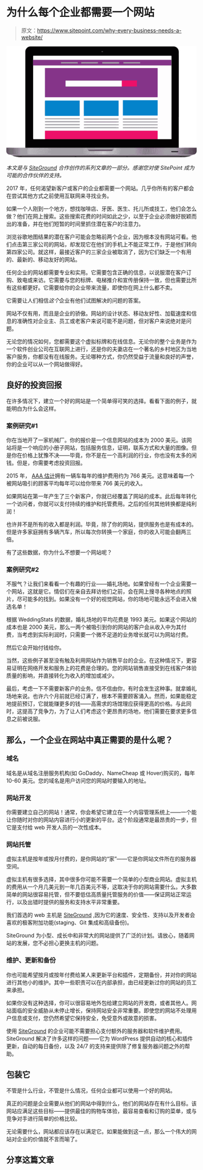 # 为什么每个企业都需要一个网站

> 原文：<https://www.sitepoint.com/why-every-business-needs-a-website/>

![Responsive Website](img/ef9d0ca62321b5ac2e0f09a3433bdc6c.png)

*本文是与 [SiteGround](https://www.siteground.com/go/every-business) 合作创作的系列文章的一部分。感谢您对使 SitePoint 成为可能的合作伙伴的支持。*

2017 年，任何渴望新客户或客户的企业都需要一个网站。几乎你所有的客户都会在尝试其他方式之前使用互联网来寻找业务。

如果一个人刚到一个地方，想找咖啡店、牙医、医生、托儿所或技工，他们会怎么做？他们在网上搜索。这些搜索花费的时间如此之少，以至于企业必须做好脱颖而出的准备，并在他们短暂的时间里抓住潜在客户的注意力。

浏览谷歌地图结果的潜在客户可能会忽略前两个企业，因为根本没有网站可看。他们点击第三家公司的网站，却发现它在他们的手机上不能正常工作，于是他们转向第四家公司。就这样，最接近客户的三家企业被取消了，因为它们缺乏一个有用的、最新的、移动友好的网站。

任何企业的网站都需要专业和实用。它需要包含正确的信息，以说服潜在客户订购、致电或来访。它需要与您的标牌、电梯推介和宣传册保持一致，但也需要比所有这些都更好。它需要给你的企业带来流量，即使你在网上什么都不卖。

它需要让人们相信*这个*企业有他们试图解决的问题的答案。

网站不仅有用，而且是企业的骄傲。网站的设计状态、移动友好性、加载速度和信息的准确性对企业主、员工或老客户来说可能不是问题，但对客户来说绝对是问题。

无论您的情况如何，您都需要这个虚拟标牌和在线信息。无论你的整个业务是作为一个软件创业公司在互联网上进行，还是你的夫妻店在一个著名的乡村地区为当地客户服务，你都没有在线服务。无论哪种方式，你仍然受益于流量和良好的声誉，你的企业可以从一个网站做得好。

## 良好的投资回报

在许多情况下，建立一个好的网站是一个简单得可笑的选择。看看下面的例子，就能明白为什么会这样。

### 案例研究#1

你在当地开了一家机械厂。你的报价是一个信息网站的成本为 2000 美元。该网站将是一个响应的小册子网站，包括服务信息，证明，联系方式和大量的图像。但是你在价格上犹豫不决——毕竟，你不是在一个高利润的行业，你也没有太多的闲钱。但是，你需要考虑投资回报。

2015 年， [AAA 估计](http://newsroom.aaa.com/2015/04/annual-cost-operate-vehicle-falls-8698-finds-aaa-archive/)拥有一辆车每年的维护费用约为 766 美元。这意味着每一个被网站吸引的顾客平均每年可以给你带来 766 美元的收入。

如果网站在第一年产生了三个新客户，你就已经覆盖了网站的成本。此后每年转化一个访问者，你就可以支付持续的维护和托管费用。之后的任何其他转换都是纯利润！

也许并不是所有的收入都是利润。毕竟，除了你的网站，提供服务也是有成本的。但是许多家庭拥有多辆汽车，所以每次你转换一个家庭，你的收入可能会翻两三倍。

有了这些数据，你为什么不想要一个网站呢？

### 案例研究#2

不服气？让我们来看看一个有趣的行业——婚礼场地。如果曾经有一个企业需要一个网站，这就是它。情侣们在亲自去拜访他们之前，会在网上搜寻各种地点的照片，尽可能多的找到。如果没有一个好的视觉网站，你的场地可能永远不会进入候选名单！

根据 WeddingStats 的数据，婚礼场地的平均花费是 1993 美元。如果这个网站的成本也是 2000 美元，那么一两个被吸引到你的网站的客户会从收入中为其付费，当考虑到实际利润时，只需要一个微不足道的业务增长就可以为网站付费。

然后它会开始付钱给你。

当然，这些例子甚至没有触及利用网站作为销售平台的企业。在这种情况下，更容易证明在网络开发和服务上的花费是合理的。您的网站销售直接受到在线客户体验质量的影响，并直接转化为收入的增加或减少。

最后，考虑一下不需要新客户的业务。信不信由你，有时会发生这种事。就拿婚礼场地来说。也许六个月前就已经订满了，根本不需要顾客涌入。然而，如果能稳定地提前预订，它就能赚更多的钱——高需求的场馆理应获得更高的价格。与此同时，这提高了竞争力，为了让人们考虑这个更昂贵的场地，他们需要在要求更多信息之前被说服。

## 那么，一个企业在网站中真正需要的是什么呢？

### 域名

域名是从域名注册服务机构(如 GoDaddy、NameCheap 或 Hover)购买的，每年 10-60 美元。您的域名是用户访问您的网站时要输入的地址。

### 网站开发

你需要建立自己的网站！通常，你会希望它建立在一个内容管理系统上——一个能让你随时对你的网站内容进行小的更新的平台。这个阶段通常是最昂贵的一步，但它是支付给 web 开发人员的一次性成本。

### 网站托管

虚拟主机是按年或按月付费的，是你网站的“家”——它是你网站文件所在的服务器空间。

虚拟主机有很多选择，其中很多你可能不需要一个简单的小型商业网站。虚拟主机的费用从一个月几美元到一年几百美元不等，这取决于你的网站需要什么。大多数简单的网站很容易托管，但不要低估高质量托管服务的价值——保证网站正常运行，以及出错时提供的服务和支持水平非常重要。

我们首选的 web 主机是 [SiteGround](https://www.siteground.com/go/every-business) ,因为它的速度、安全性、支持以及开发者会喜欢的极客附加功能(staging、Git 集成和高级备份)。

SiteGround 为小型、成长中和非常大的网站提供了广泛的计划。请放心，随着网站的发展，您不必担心更换主机的问题。

### 维护、更新和备份

你也可能希望按月或按年付费给某人来更新平台和插件，定期备份，并对你的网站进行其他小的维护。其中一些职责可以在内部承担，由已经更新过你的网站的员工来承担。

如果你没有这种选择，你可以很容易地外包给建立网站的开发商，或者其他人。网站面临的安全威胁从未停止增长，保持网站安全非常重要。即使您的网站不处理用户信息或支付，您仍然希望它保持安全，免受意外或故意的损害。

使用 [SiteGround](https://www.siteground.com/go/every-business) 的企业可能不需要担心支付额外的服务器和软件维护费用。SiteGround 解决了许多这样的问题——它为 WordPress 提供自动的核心和插件更新，自动的每日备份，以及 24/7 的支持来提供除了修复服务器问题之外的帮助。

## 包装它

不管是什么行业，不管是什么情况，任何企业都可以使用一个好的网站。

真正的问题是企业需要从他们的网站中得到什么，他们的网站存在有什么目标。该网站应满足这些目标——提供最佳的购物车体验，最容易查看和订购的菜单，或与竞争对手进行简单的价格比较。

无论需要什么，网站都应该存在以满足它。如果能做到这一点，那么一个伟大的网站对企业的价值就不言而喻了。

## 分享这篇文章